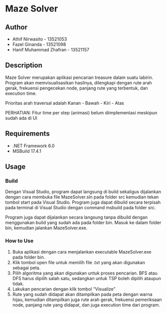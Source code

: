 # Maze Solver

## Author
- Athif Nirwasito - 13521053 
- Fazel Ginanda - 13521098
- Hanif Muhammad Zhafran - 13521157

## Description

Maze Solver merupakan aplikasi pencarian treasure dalam suatu labirin. Program akan memvisualisasikan hasilnya, dilengkapi dengan rute arah gerak, frekuensi pengecekan node, panjang rute yang terbentuk, dan execution time. 

Prioritas arah traversal adalah Kanan - Bawah - Kiri - Atas

PERHATIAN: Fitur time per step (animasi) belum diimplementasi meskipun sudah ada di UI

## Requirements

- .NET Framework 6.0
- MSBuild 17.4.1 
## Usage

### Build

Dengan Visual Studio, program dapat langsung di build sekaligus dijalankan dengan cara membuka file MazeSolver.sln pada folder src kemudian tekan tombol start pada Visual Studio. Program juga dapat dibuild secara terpisah pada terminal di Visual Studio dengan command msbuild pada folder src. 

Program juga dapat dijalankan secara langsung tanpa dibuild dengan menggunakan build yang sudah ada pada folder bin. Masuk ke dalam folder bin, kemudian jalankan MazeSolver.exe.

### How to Use

1.	Buka aplikasi dengan cara menjalankan executable MazeSolver.exe pada folder bin.
2.	Klik tombol open file untuk memilih file .txt yang akan digunakan sebagai peta.
3.	Pilih algoritma yang akan digunakan untuk proses pencarian. BFS atau DFS harus dipilih salah satu, sedangkan untuk TSP boleh dipilih ataupun tidak.
4.	Lakukan pencarian dengan klik tombol “Visualize”
5.	Rute yang sudah didapat akan ditampilkan pada peta dengan warna hijau, kemudian ditampilkan juga rute arah gerak, frekuensi pemeriksaan node, panjang rute yang didapat, dan juga execution time dari program.
